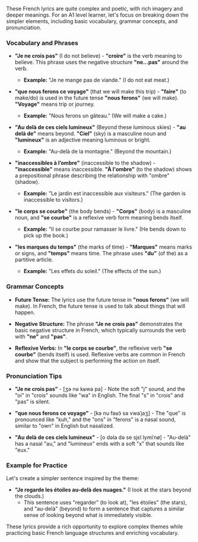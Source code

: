 These French lyrics are quite complex and poetic, with rich imagery and deeper meanings. For an A1 level learner, let's focus on breaking down the simpler elements, including basic vocabulary, grammar concepts, and pronunciation.

### Vocabulary and Phrases

- **"Je ne crois pas"** (I do not believe) - **"croire"** is the verb meaning to believe. This phrase uses the negative structure **"ne...pas"** around the verb.
  - **Example:** "Je ne mange pas de viande." (I do not eat meat.)

- **"que nous ferons ce voyage"** (that we will make this trip) - **"faire"** (to make/do) is used in the future tense **"nous ferons"** (we will make). **"Voyage"** means trip or journey.
  - **Example:** "Nous ferons un gâteau." (We will make a cake.)

- **"Au delà de ces ciels lumineux"** (Beyond these luminous skies) - **"au delà de"** means beyond. **"Ciel"** (sky) is a masculine noun and **"lumineux"** is an adjective meaning luminous or bright.
  - **Example:** "Au-delà de la montagne." (Beyond the mountain.)

- **"inaccessibles à l’ombre"** (inaccessible to the shadow) - **"inaccessible"** means inaccessible. **"À l'ombre"** (to the shadow) shows a prepositional phrase describing the relationship with "ombre" (shadow).
  - **Example:** "Le jardin est inaccessible aux visiteurs." (The garden is inaccessible to visitors.)

- **"le corps se courbe"** (the body bends) - **"Corps"** (body) is a masculine noun, and **"se courbe"** is a reflexive verb form meaning bends itself.
  - **Example:** "Il se courbe pour ramasser le livre." (He bends down to pick up the book.)

- **"les marques du temps"** (the marks of time) - **"Marques"** means marks or signs, and **"temps"** means time. The phrase uses **"du"** (of the) as a partitive article.
  - **Example:** "Les effets du soleil." (The effects of the sun.)

### Grammar Concepts

- **Future Tense:** The lyrics use the future tense in **"nous ferons"** (we will make). In French, the future tense is used to talk about things that will happen.

- **Negative Structure:** The phrase **"Je ne crois pas"** demonstrates the basic negative structure in French, which typically surrounds the verb with **"ne"** and **"pas"**.

- **Reflexive Verbs:** In **"le corps se courbe"**, the reflexive verb **"se courbe"** (bends itself) is used. Reflexive verbs are common in French and show that the subject is performing the action on itself.

### Pronunciation Tips

- **"Je ne crois pas"** - [ʒə nə kʁwa pa] - Note the soft "j" sound, and the "oi" in "crois" sounds like "wa" in English. The final "s" in "crois" and "pas" is silent.

- **"que nous ferons ce voyage"** - [kə nu fəʁɔ̃ sə vwaˈjaʒ] - The "que" is pronounced like "kuh," and the "ons" in "ferons" is a nasal sound, similar to "own" in English but nasalized.

- **"Au delà de ces ciels lumineux"** - [o dəla də se sjɛl lymiˈnø] - "Au-delà" has a nasal "au," and "lumineux" ends with a soft "x" that sounds like "eux."

### Example for Practice

Let's create a simpler sentence inspired by the theme:

- **"Je regarde les étoiles au-delà des nuages."** (I look at the stars beyond the clouds.)
  - This sentence uses "regarder" (to look at), "les étoiles" (the stars), and "au-delà" (beyond) to form a sentence that captures a similar sense of looking beyond what is immediately visible.

These lyrics provide a rich opportunity to explore complex themes while practicing basic French language structures and enriching vocabulary.
